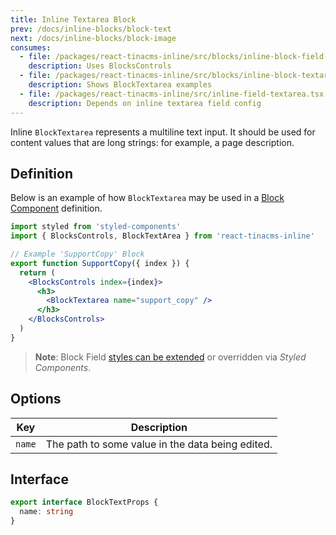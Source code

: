 ```yaml
---
title: Inline Textarea Block
prev: /docs/inline-blocks/block-text
next: /docs/inline-blocks/block-image
consumes:
  - file: /packages/react-tinacms-inline/src/blocks/inline-block-field-controls.tsx
    description: Uses BlocksControls
  - file: /packages/react-tinacms-inline/src/blocks/inline-block-textarea.tsx
    description: Shows BlockTextarea examples
  - file: /packages/react-tinacms-inline/src/inline-field-textarea.tsx
    description: Depends on inline textarea field config
---
```


Inline `BlockTextarea` represents a multiline text input. It should be used for content values that are long strings: for example, a page description.

## Definition

Below is an example of how `BlockTextarea` may be used in a [Block Component](/docs/inline-blocks#block-component) definition.

```jsx
import styled from 'styled-components'
import { BlocksControls, BlockTextArea } from 'react-tinacms-inline'

// Example 'SupportCopy' Block
export function SupportCopy({ index }) {
  return (
    <BlocksControls index={index}>
      <h3>
        <BlockTextarea name="support_copy" />
      </h3>
    </BlocksControls>
  )
}
```

> **Note**: Block Field [styles can be extended](/docs/inline-blocks#extending-block-field-styles) or overridden via _Styled Components_.

## Options

| Key    | Description                                      |
| ------ | ------------------------------------------------ |
| `name` | The path to some value in the data being edited. |

## Interface

```typescript
export interface BlockTextProps {
  name: string
}
```
